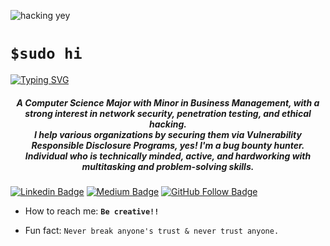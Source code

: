 ![hacking yey](https://media.giphy.com/media/KmHueA88mFABT9GkkR/giphy.gif)

# `$sudo hi`
[![Typing SVG](https://readme-typing-svg.demolab.com/?lines=Security+Researcher;Certified+Information+Security+and+Ethical+Hacker;Certified+Penetration+Testing+Expert)](https://git.io/typing-svg)
<h5 align="center">A Computer Science Major with Minor in Business Management, with a strong interest in network security, penetration testing, and ethical hacking.<br>
I help various organizations by securing them via Vulnerability Responsible Disclosure Programs, yes! I'm a bug bounty hunter. Individual who is technically minded, active, and hardworking with multitasking and problem-solving skills.</h5>


[![Linkedin Badge](https://img.shields.io/badge/-Linkedin-blue?style=flat&logo=Linkedin&logoColor=white&link=https://www.linkedin.com/in/suprit-pandurangi-a90526106/)](https://www.linkedin.com/in/suprit-pandurangi-a90526106/) [![Medium Badge](https://img.shields.io/badge/-Medium-black?style=flat&logo=Medium&logoColor=white&link=https://medium.com/@pandurangisuprit)](https://medium.com/@pandurangisuprit) [![GitHub Follow Badge](https://img.shields.io/github/followers/S3ctat0r?label=follow&style=social)](https://github.com/S3ctat0r)


- How to reach me: **`Be creative!!`**

- Fun fact: `Never break anyone's trust & never trust anyone.`





